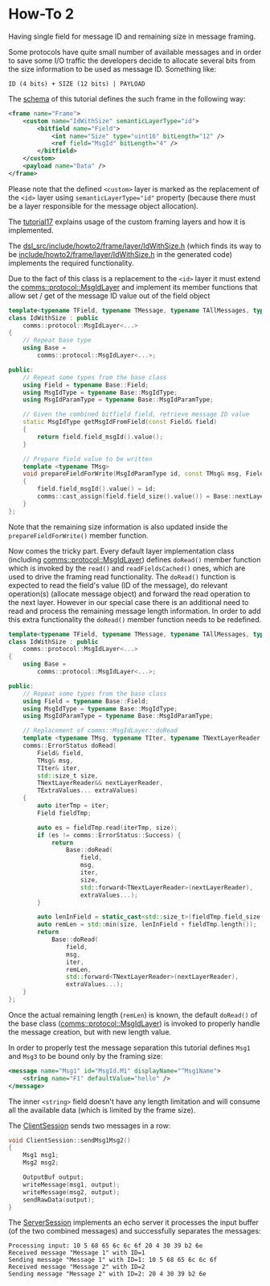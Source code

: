 # How-To 2
Having single field for message ID and remaining size in message framing.

Some protocols have quite small number of available messages and in order to save some 
I/O traffic the developers decide to allocate several bits from the size information to be
used as message ID. Something like:
```
ID (4 bits) + SIZE (12 bits) | PAYLOAD
```
The [schema](dsl/schema.xml) of this tutorial defines the such frame in the following way:
```xml
<frame name="Frame">
    <custom name="IdWithSize" semanticLayerType="id"> 
        <bitfield name="Field">
            <int name="Size" type="uint16" bitLength="12" />
            <ref field="MsgId" bitLength="4" />
        </bitfield>
    </custom>
    <payload name="Data" />
</frame>
```
Please note that the defined `<custom>` layer is marked as the replacement of the 
`<id>` layer using `semanticLayerType="id"` property 
(because there must be a layer responsible for the message object allocation).

The [tutorial17](../../tutorials/tutorial17) explains usage of the custom framing 
layers and how it is implemented.

The [dsl_src/include/howto2/frame/layer/IdWithSize.h](dsl_src/include/howto2/frame/layer/IdWithSize.h)
(which finds its way to be [include/howto2/frame/layer/IdWithSize.h](include/howto2/frame/layer/IdWithSize.h) 
in the generated code) implements the required functionality.

Due to the fact of this class is a replacement to the `<id>` layer it must extend 
the [comms::protocol::MsgIdLayer](https://commschamp.github.io/comms_doc/classcomms_1_1protocol_1_1MsgIdLayer.html)
and implement its member functions that allow set / get of the message ID value out of the 
field object 
```cpp
template<typename TField, typename TMessage, typename TAllMessages, typename TNextLayer, typename... TOptions>
class IdWithSize : public
    comms::protocol::MsgIdLayer<...>
{
    // Repeat base type
    using Base = 
        comms::protocol::MsgIdLayer<...>;

public:
    // Repeat some types from the base class
    using Field = typename Base::Field;    
    using MsgIdType = typename Base::MsgIdType;
    using MsgIdParamType = typename Base::MsgIdParamType;

    // Given the combined bitfield field, retrieve message ID value
    static MsgIdType getMsgIdFromField(const Field& field)
    {
        return field.field_msgId().value();
    }

    // Prepare field value to be written
    template <typename TMsg>
    void prepareFieldForWrite(MsgIdParamType id, const TMsg& msg, Field& field) const
    {
        field.field_msgId().value() = id;
        comms::cast_assign(field.field_size().value()) = Base::nextLayer().length(msg);
    }
};
```
Note that the remaining size information is also updated inside the `prepareFieldForWrite()` member function.

Now comes the tricky part. Every default layer implementation class (including 
[comms::protocol::MsgIdLayer](https://commschamp.github.io/comms_doc/classcomms_1_1protocol_1_1MsgIdLayer.html))
defines `doRead()` member function which is invoked by the `read()` and `readFieldsCached()` ones, which are used
to drive the framing read functionality. The `doRead()` function is expected to read the field's value 
(ID of the message), do relevant operation(s) (allocate message object) and forward the read operation to the 
next layer. However in our special case there is an additional need to read and process the remaining message 
length information. In order to add this extra functionality the `doRead()` member function needs to be 
redefined.
```cpp
template<typename TField, typename TMessage, typename TAllMessages, typename TNextLayer, typename... TOptions>
class IdWithSize : public
    comms::protocol::MsgIdLayer<...>
{
    using Base = 
        comms::protocol::MsgIdLayer<...>;

public:
    // Repeat some types from the base class
    using Field = typename Base::Field;    
    using MsgIdType = typename Base::MsgIdType;
    using MsgIdParamType = typename Base::MsgIdParamType;

    // Replacement of comms::MsgIdLayer::doRead
    template <typename TMsg, typename TIter, typename TNextLayerReader, typename... TExtraValues>
    comms::ErrorStatus doRead(
        Field& field, 
        TMsg& msg, 
        TIter& iter, 
        std::size_t size, 
        TNextLayerReader&& nextLayerReader, 
        TExtraValues... extraValues)
    {
        auto iterTmp = iter;
        Field fieldTmp;

        auto es = fieldTmp.read(iterTmp, size);
        if (es != comms::ErrorStatus::Success) {
            return 
                Base::doRead(
                    field, 
                    msg, 
                    iter, 
                    size, 
                    std::forward<TNextLayerReader>(nextLayerReader), 
                    extraValues...);
        }

        auto lenInField = static_cast<std::size_t>(fieldTmp.field_size().value());
        auto remLen = std::min(size, lenInField + fieldTmp.length());
        return 
            Base::doRead(
                field, 
                msg, 
                iter, 
                remLen, 
                std::forward<TNextLayerReader>(nextLayerReader), 
                extraValues...);
    }
};
```
Once the actual remaining length (`remLen`) is known, the default `doRead()` of the base class 
([comms::protocol::MsgIdLayer](https://commschamp.github.io/comms_doc/classcomms_1_1protocol_1_1MsgIdLayer.html))
is invoked to properly handle the message creation, but with new length value.

In order to properly test the message separation this tutorial defines `Msg1` and `Msg3` to be bound only 
by the framing size:
```xml
<message name="Msg1" id="MsgId.M1" displayName="^Msg1Name">
    <string name="F1" defaultValue="hello" />
</message>
```
The inner `<string>` field doesn't have any length limitation and will consume all the available data 
(which is limited by the frame size).

The [ClientSession](src/ClientSession.cpp) sends two messages in a row:
```cpp
void ClientSession::sendMsg1Msg2()
{
    Msg1 msg1;
    Msg2 msg2;

    OutputBuf output;
    writeMessage(msg1, output);
    writeMessage(msg2, output);
    sendRawData(output);
}
```
The [ServerSession](src/ServerSession.cpp) implements an echo server it processes the input buffer (of the 
two combined messages) and successfully separates the messages:
```
Processing input: 10 5 68 65 6c 6c 6f 20 4 30 39 b2 6e 
Received message "Message 1" with ID=1
Sending message "Message 1" with ID=1: 10 5 68 65 6c 6c 6f 
Received message "Message 2" with ID=2
Sending message "Message 2" with ID=2: 20 4 30 39 b2 6e 
```
